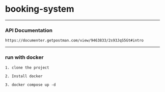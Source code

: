 # booking-system

---------------------


### API Documentation

````
https://documenter.getpostman.com/view/9463833/2s93JqS5Gt#intro
````

-----------------

### run with docker
`1. clone the project`

`2. Install docker`

`3. docker compose up -d`  
